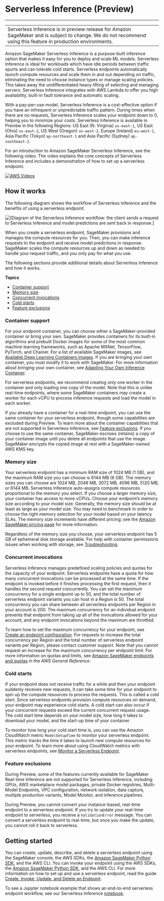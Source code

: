# Serverless Inference \(Preview\)<a name="serverless-endpoints"></a>


****  

|  | 
| --- |
| Serverless Inference is in preview release for Amazon SageMaker and is subject to change\. We do not recommend using this feature in production environments\. | 

Amazon SageMaker Serverless Inference is a purpose\-built inference option that makes it easy for you to deploy and scale ML models\. Serverless Inference is ideal for workloads which have idle periods between traffic spurts and can tolerate cold starts\. Serverless endpoints automatically launch compute resources and scale them in and out depending on traffic, eliminating the need to choose instance types or manage scaling policies\. This takes away the undifferentiated heavy lifting of selecting and managing servers\. Serverless Inference integrates with AWS Lambda to offer you high availability, built\-in fault tolerance and automatic scaling\.

With a pay\-per\-use model, Serverless Inference is a cost\-effective option if you have an infrequent or unpredictable traffic pattern\. During times when there are no requests, Serverless Inference scales your endpoint down to 0, helping you to minimize your costs\. Serverless Inference is available in Preview in the following Regions: US East \(N\. Virginia\) `us-east-1`, US East \(Ohio\) `us-east-2`, US West \(Oregon\) `us-west-2`, Europe \(Ireland\) `eu-west-1`, Asia Pacific \(Tokyo\) `ap-northeast-1` and Asia Pacific \(Sydney\) `ap-southeast-2`\.

For an introduction to Amazon SageMaker Serverless Inference, see the following video\. The video explains the core concepts of Serverless Inference and includes a demonstration of how to set up a serverless endpoint\.

[![AWS Videos](http://img.youtube.com/vi/https://www.youtube.com/embed/xIp2305saII/0.jpg)](http://www.youtube.com/watch?v=https://www.youtube.com/embed/xIp2305saII)

## How it works<a name="serverless-endpoints-how-it-works"></a>

The following diagram shows the workflow of Serverless Inference and the benefits of using a serverless endpoint\.

![\[Diagram of the Serverless Inference workflow: the client sends a request to Serverless Inference and model predictions are sent back in response.\]](http://docs.aws.amazon.com/sagemaker/latest/dg/images/serverless-endpoints-how-it-works.png)

When you create a serverless endpoint, SageMaker provisions and manages the compute resources for you\. Then, you can make inference requests to the endpoint and receive model predictions in response\. SageMaker scales the compute resources up and down as needed to handle your request traffic, and you only pay for what you use\.

The following sections provide additional details about Serverless Inference and how it works\.

**Topics**
+ [Container support](#serverless-endpoints-how-it-works-containers)
+ [Memory size](#serverless-endpoints-how-it-works-memory)
+ [Concurrent invocations](#serverless-endpoints-how-it-works-concurrency)
+ [Cold starts](#serverless-endpoints-how-it-works-cold-starts)
+ [Feature exclusions](#serverless-endpoints-how-it-works-exclusions)

### Container support<a name="serverless-endpoints-how-it-works-containers"></a>

For your endpoint container, you can choose either a SageMaker\-provided container or bring your own\. SageMaker provides containers for its built\-in algorithms and prebuilt Docker images for some of the most common machine learning frameworks, such as Apache MXNet, TensorFlow, PyTorch, and Chainer\. For a list of available SageMaker images, see [Available Deep Learning Containers Images](https://github.com/aws/deep-learning-containers/blob/master/available_images.md)\. If you are bringing your own container, you must modify it to work with SageMaker\. For more information about bringing your own container, see [Adapting Your Own Inference Container](adapt-inference-container.md)\.

For serverless endpoints, we recommend creating only one worker in the container and only loading one copy of the model\. Note that this is unlike real\-time endpoints, where some SageMaker containers may create a worker for each vCPU to process inference requests and load the model in each worker\.

If you already have a container for a real\-time endpoint, you can use the same container for your serverless endpoint, though some capabilities are excluded during Preview\. To learn more about the container capabilities that are not supported in Serverless Inference, see [Feature exclusions](#serverless-endpoints-how-it-works-exclusions)\. If you choose to use the same container, SageMaker escrows \(retains\) a copy of your container image until you delete all endpoints that use the image\. SageMaker encrypts the copied image at rest with a SageMaker\-owned AWS KMS key\.

### Memory size<a name="serverless-endpoints-how-it-works-memory"></a>

Your serverless endpoint has a minimum RAM size of 1024 MB \(1 GB\), and the maximum RAM size you can choose is 6144 MB \(6 GB\)\. The memory sizes you can choose are 1024 MB, 2048 MB, 3072 MB, 4096 MB, 5120 MB, or 6144 MB\. Serverless Inference auto\-assigns compute resources proportional to the memory you select\. If you choose a larger memory size, your container has access to more vCPUs\. Choose your endpoint’s memory size according to your model size\. Generally, the memory size should be at least as large as your model size\. You may need to benchmark in order to choose the right memory selection for your model based on your latency SLAs\. The memory size increments have different pricing; see the [Amazon SageMaker pricing page](https://aws.amazon.com/sagemaker/pricing/) for more information\.

Regardless of the memory size you choose, your serverless endpoint has 5 GB of ephemeral disk storage available\. For help with container permissions issues when working with storage, see [Troubleshooting](serverless-endpoints-troubleshooting.md)\.

### Concurrent invocations<a name="serverless-endpoints-how-it-works-concurrency"></a>

Serverless Inference manages predefined scaling policies and quotas for the capacity of your endpoint\. Serverless endpoints have a quota for how many concurrent invocations can be processed at the same time\. If the endpoint is invoked before it finishes processing the first request, then it handles the second request concurrently\. You can set the maximum concurrency for a single endpoint up to 50, and the total number of serverless endpoint variants you can host in a Region is 50\. The total concurrency you can share between all serverless endpoints per Region in your account is 200\. The maximum concurrency for an individual endpoint prevents that endpoint from taking up all of the invocations allowed for your account, and any endpoint invocations beyond the maximum are throttled\.

To learn how to set the maximum concurrency for your endpoint, see [Create an endpoint configuration](serverless-endpoints-create.md#serverless-endpoints-create-config)\. For requests to increase the total concurrency per Region and the total number of serverless endpoint variants per Region, please contact customer support\. Note that you cannot request an increase for the maximum concurrency per endpoint limit\. For more information on quotas and limits, see [ Amazon SageMaker endpoints and quotas](https://docs.aws.amazon.com/general/latest/gr/sagemaker.html) in the *AWS General Reference*\.

### Cold starts<a name="serverless-endpoints-how-it-works-cold-starts"></a>

If your endpoint does not receive traffic for a while and then your endpoint suddenly receives new requests, it can take some time for your endpoint to spin up the compute resources to process the requests\. This is called a *cold start*\. Since serverless endpoints provision compute resources on demand, your endpoint may experience cold starts\. A cold start can also occur if your concurrent requests exceed the current concurrent request usage\. The cold start time depends on your model size, how long it takes to download your model, and the start\-up time of your container\.

To monitor how long your cold start time is, you can use the Amazon CloudWatch metric `ModelSetupTime` to monitor your serverless endpoint\. This metric tracks the time it takes to launch new compute resources for your endpoint\. To learn more about using CloudWatch metrics with serverless endpoints, see [Monitor a Serverless Endpoint](serverless-endpoints-monitoring.md)\.

### Feature exclusions<a name="serverless-endpoints-how-it-works-exclusions"></a>

During Preview, some of the features currently available for SageMaker Real\-time Inference are not supported for Serverless Inference, including GPUs, AWS marketplace model packages, private Docker registries, Multi\-Model Endpoints, VPC configuration, network isolation, data capture, multiple production variants, Model Monitor, and inference pipelines\.

During Preview, you cannot convert your instance\-based, real\-time endpoint to a serverless endpoint\. If you try to update your real\-time endpoint to serverless, you receive a `ValidationError` message\. You can convert a serverless endpoint to real\-time, but once you make the update, you cannot roll it back to serverless\.

## Getting started<a name="serverless-endpoints-get-started"></a>

You can create, update, describe, and delete a serverless endpoint using the SageMaker console, the AWS SDKs, the [Amazon SageMaker Python SDK](https://sagemaker.readthedocs.io/en/stable/), and the AWS CLI\. You can invoke your endpoint using the AWS SDKs, the [Amazon SageMaker Python SDK](https://sagemaker.readthedocs.io/en/stable/), and the AWS CLI\. For more information on how to set up and use a serverless endpoint, read the guide [Create, Invoke, Update, and Delete an Endpoint](serverless-endpoints-create-invoke-update-delete.md)\.

To see a Jupyter notebook example that shows an end\-to\-end serverless endpoint workflow, see our Serverless Inference [notebook](https://github.com/aws/amazon-sagemaker-examples/tree/master/serverless-inference/Serverless-Inference-Walkthrough.ipynb)\.